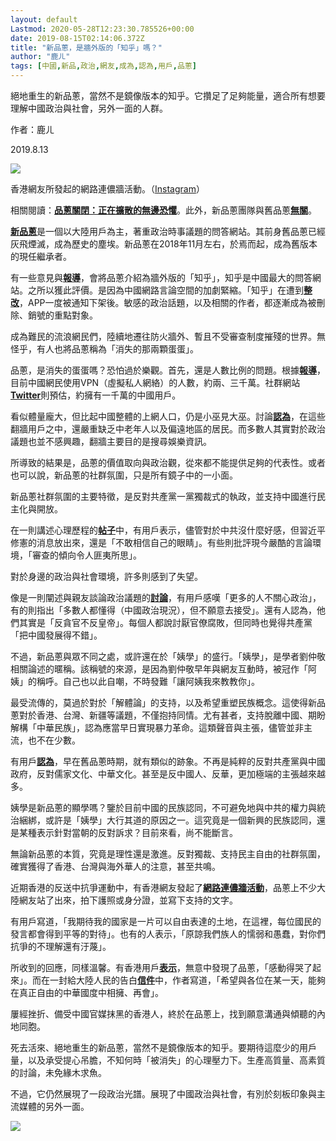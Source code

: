 ```yaml
---
layout: default
Lastmod: 2020-05-28T12:23:30.785526+00:00
date: 2019-08-15T02:14:06.372Z
title: "新品蔥，是牆外版的「知乎」嗎？"
author: "鹿ㄦ"
tags: [中國,新品,政治,網友,成為,認為,用戶,品蔥]
---
```


絕地重生的新品蔥，當然不是鏡像版本的知乎。它攢足了足夠能量，適合所有想要理解中國政治與社會，另外一面的人群。

作者：鹿ㄦ

2019.8.13

![](https://images.weserv.nl/?url=https%3A//miro.medium.com/max/1200/1%2AbK3obZzRnKRGzIHboOfoPw.jpeg)

香港網友所發起的網路連儂牆活動。（[Instagram](https://www.instagram.com/gogh9836/)）

相關閱讀：[**品蔥關閉：正在擴散的無邊恐懼**](https://medium.com/一只鹿ㄦ/品蔥關閉-正在擴散的無邊恐懼-aa5874d529eb)。此外，新品蔥團隊與舊品蔥[**無關**](https://pincong.rocks/article/49)。

[**新品蔥**](https://pincong.rocks/)是一個以大陸用戶為主，著重政治時事議題的問答網站。其前身舊品蔥已經灰飛煙滅，成為歷史的塵埃。新品蔥在2018年11月左右，於焉而起，成為舊版本的現任繼承者。

有一些意見與[**報導**](http://www.epochtimes.com/b5/19/7/22/n11400712.htm)，會將品蔥介紹為牆外版的「知乎」，知乎是中國最大的問答網站。之所以獲此評價。是因為中國網路言論空間的加劇緊縮。「知乎」在遭到[**整改**](https://news.ltn.com.tw/news/world/breakingnews/2354327)，APP一度被通知下架後。敏感的政治話題，以及相關的作者，都逐漸成為被刪除、銷號的重點對象。

成為難民的流浪網民們，陸續地遷往防火牆外、暫且不受審查制度摧殘的世界。無怪乎，有人也將品蔥稱為「消失的那兩顆蛋蛋」。

品蔥，是消失的蛋蛋嗎？恐怕過於樂觀。首先，還是人數比例的問題。根據[**報導**](https://www.bbc.com/zhongwen/trad/chinese-news-46823319)，目前中國網民使用VPN（虛擬私人網絡）的人數，約兩、三千萬。社群網站[**Twitter**](http://www.diankeji.com/shuju/27017.html)則預估，約擁有一千萬的中國用戶。

看似體量龐大，但比起中國整體的上網人口，仍是小巫見大巫。討論[**認為**](https://chinadigitaltimes.net/chinese/2019/01/%E5%93%81%E8%91%B1-%E4%B8%AD%E5%9B%BD%E5%A4%A7%E9%99%86%E6%9C%89%E5%A4%9A%E5%B0%91%E4%BA%BA%E7%BF%BB%E5%A2%99%EF%BC%9F/)，在這些翻牆用戶之中，還嚴重缺乏中老年人以及偏遠地區的居民。而多數人其實對於政治議題也並不感興趣，翻牆主要目的是搜尋娛樂資訊。

所導致的結果是，品蔥的價值取向與政治觀，從來都不能提供足夠的代表性。或者也可以說，新品蔥的社群氛圍，只是所有鏡子中的一小面。

新品蔥社群氛圍的主要特徵，是反對共產黨一黨獨裁式的執政，並支持中國進行民主化與開放。

在一則講述心理歷程的[**帖子**](https://pincong.rocks/question/1611)中，有用戶表示，儘管對於中共沒什麼好感，但習近平修憲的消息放出來，還是「不敢相信自己的眼睛」。有些則批評現今嚴酷的言論環境，「審查的傾向令人匪夷所思」。

對於身邊的政治與社會環境，許多則感到了失望。

像是一則闡述與親友談論政治議題的[**討論**](https://pincong.rocks/question/87)，有用戶感嘆「更多的人不關心政治」，有的則指出「多數人都懂得（中國政治現況），但不願意去接受」。還有人認為，他們其實是「反貪官不反皇帝」。每個人都說討厭官僚腐敗，但同時也覺得共產黨「把中國發展得不錯」。

不過，新品蔥與眾不同之處，或許還在於「姨學」的盛行。「姨學」，是學者劉仲敬相關論述的暱稱。該稱號的來源，是因為劉仲敬早年與網友互動時，被冠作「阿姨」的稱呼。自己也以此自嘲，不時發難「讓阿姨我來教教你」。

最受流傳的，莫過於對於「解體論」的支持，以及希望重塑民族概念。這使得新品蔥對於香港、台灣、新疆等議題，不僅抱持同情。尤有甚者，支持脫離中國、期盼解構「中華民族」，認為應當早日實現暴力革命。這類聲音與主張，儘管並非主流，也不在少數。

有用戶[**認為**](https://pincong.rocks/article/864)，早在舊品蔥時期，就有類似的跡象。不再是純粹的反對共產黨與中國政府，反對儒家文化、中華文化。甚至是反中國人、反華，更加極端的主張越來越多。

姨學是新品蔥的顯學嗎？鑒於目前中國的民族認同，不可避免地與中共的權力與統治綑綁，或許是「姨學」大行其道的原因之一。這究竟是一個新興的民族認同，還是某種表示針對當朝的反對訴求？目前來看，尚不能斷言。

無論新品蔥的本質，究竟是理性還是激進。反對獨裁、支持民主自由的社群氛圍，確實獲得了香港、台灣與海外華人的注意，甚至共鳴。

近期香港的反送中抗爭運動中，有香港網友發起了[**網路連儂牆活動**](https://pincong.rocks/article/2904)，品蔥上不少大陸網友站了出來，拍下護照或身分證，並寫下支持的文字。

有用戶寫道，「我期待我的國家是一片可以自由表達的土地，在這裡，每位國民的發言都會得到平等的對待」。也有的人表示，「原諒我們族人的懦弱和愚蠢，對你們抗爭的不理解還有汙蔑」。

所收到的回應，同樣溫馨。有香港用戶[**表示**](https://pincong.rocks/question/5517)，無意中發現了品蔥，「感動得哭了起來」。而在一封給大陸人民的告白[**信件**](https://pincong.rocks/article/2942)中，作者寫道，「希望與各位在某一天，能夠在真正自由的中華國度中相擁、再會」。

屢經挫折、備受中國官媒抹黑的香港人，終於在品蔥上，找到願意溝通與傾聽的內地同胞。

死去活來、絕地重生的新品蔥，當然不是鏡像版本的知乎。要期待這麼少的用戶量，以及承受提心吊膽，不知何時「被消失」的心理壓力下。生產高質量、高素質的討論，未免緣木求魚。

不過，它仍然展現了一段政治光譜。展現了中國政治與社會，有別於刻板印象與主流媒體的另外一面。

![](https://images.weserv.nl/?url=https%3A//miro.medium.com/max/288/1%2AKupBfGoRqmZXYHBv1uKMQw.jpeg)

